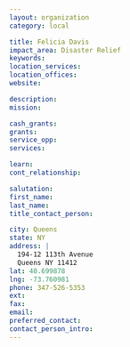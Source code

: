 ```yaml
---
layout: organization
category: local

title: Felicia Davis
impact_area: Disaster Relief
keywords: 
location_services: 
location_offices: 
website: 

description: 
mission: 

cash_grants: 
grants: 
service_opp: 
services: 

learn: 
cont_relationship: 

salutation: 
first_name: 
last_name: 
title_contact_person: 

city: Queens
state: NY
address: |
  194-12 113th Avenue     
  Queens NY 11412
lat: 40.699878
lng: -73.760981
phone: 347-526-5353
ext: 
fax: 
email: 
preferred_contact: 
contact_person_intro: 
---
```

